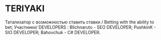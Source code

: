 # TERIYAKI
Татализатор  с возможностью  ставить ставки / Betting with the ability to bet;
Участники/ DEVELOPERS :
Blichnaruto - SEO DEVELOPER;
PushkinK - SIO DEVELOPER;
Bahovchuk - C# DEVELOPER.
